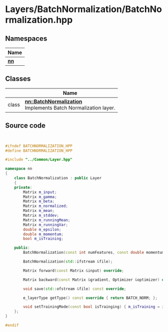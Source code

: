 # Layers/BatchNormalization/BatchNormalization.hpp



## Namespaces

| Name           |
| -------------- |
| **[nn](../Namespaces/namespacenn.md)**  |

## Classes

|                | Name           |
| -------------- | -------------- |
| class | **[nn::BatchNormalization](../Classes/classnn_1_1_batch_normalization.md)** <br>Implements Batch Normalization layer.  |




## Source code

```cpp


#ifndef BATCHNORMALIZATION_HPP
#define BATCHNORMALIZATION_HPP

#include "../Common/Layer.hpp"

namespace nn
{
    class BatchNormalization : public Layer
    {
    private:
        Matrix m_input;       
        Matrix m_gamma;       
        Matrix m_beta;        
        Matrix m_normalized;    
        Matrix m_mean;        
        Matrix m_stddev;      
        Matrix m_runningMean; 
        Matrix m_runningVar;  
        double m_epsilon;     
        double m_momentum;    
        bool m_isTraining;    

    public:
        BatchNormalization(const int numFeatures, const double momentum = 0.99, const double epsilon = 1e-15);

        BatchNormalization(std::ifstream &file);

        Matrix forward(const Matrix &input) override;

        Matrix backward(const Matrix &gradient, Optimizer &optimizer) override;

        void save(std::ofstream &file) const override;

        e_layerType getType() const override { return BATCH_NORM; };

        void setTrainingMode(const bool isTrainging) { m_isTraining = isTrainging; };
    };
}

#endif
```
